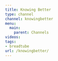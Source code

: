 ```yaml
---
title: Knowing Better
type: channel
channel: knowingbetter
menu:
  main:
    parent: Channels
videos:
tags:
- breadtube
url: /knowingbetter/
---
```

